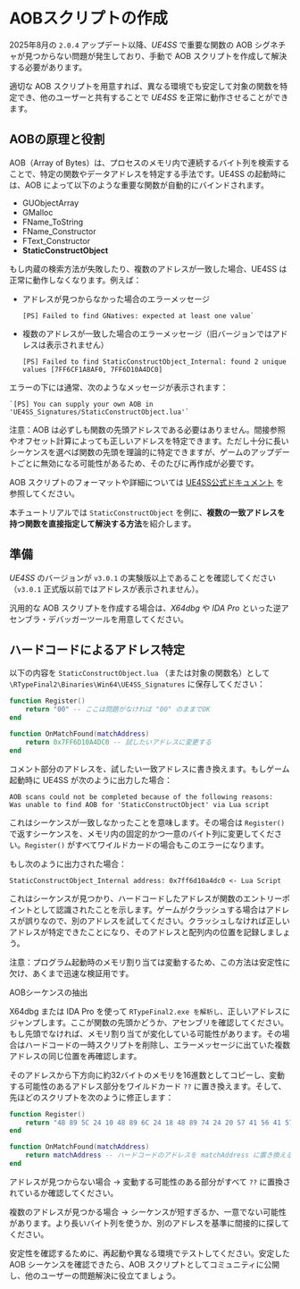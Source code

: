 # AOBスクリプトの作成

2025年8月の `2.0.4` アップデート以降、*UE4SS* で重要な関数の AOB シグネチャが見つからない問題が発生しており、手動で AOB スクリプトを作成して解決する必要があります。

適切な AOB スクリプトを用意すれば、異なる環境でも安定して対象の関数を特定でき、他のユーザーと共有することで *UE4SS* を正常に動作させることができます。

## AOBの原理と役割

AOB（Array of Bytes）は、プロセスのメモリ内で連続するバイト列を検索することで、特定の関数やデータアドレスを特定する手法です。UE4SS の起動時には、AOB によって以下のような重要な関数が自動的にバインドされます。

- GUObjectArray
- GMalloc
- FName_ToString
- FName_Constructor
- FText_Constructor
- **StaticConstructObject**

もし内蔵の検索方法が失敗したり、複数のアドレスが一致した場合、UE4SS は正常に動作しなくなります。例えば：

- アドレスが見つからなかった場合のエラーメッセージ
    ```
    [PS] Failed to find GNatives: expected at least one value`
    ```
- 複数のアドレスが一致した場合のエラーメッセージ（旧バージョンではアドレスは表示されません）
    ```
    [PS] Failed to find StaticConstructObject_Internal: found 2 unique values [7FF6CF1A8AF0, 7FF6D10A4DC0]
    ```


エラーの下には通常、次のようなメッセージが表示されます：
```
`[PS] You can supply your own AOB in 'UE4SS_Signatures/StaticConstructObject.lua'`
```


注意：AOB は必ずしも関数の先頭アドレスである必要はありません。間接参照やオフセット計算によっても正しいアドレスを特定できます。ただし十分に長いシーケンスを選べば関数の先頭を理論的に特定できますが、ゲームのアップデートごとに無効になる可能性があるため、そのたびに再作成が必要です。

AOB スクリプトのフォーマットや詳細については [UE4SS公式ドキュメント](https://docs.ue4ss.com/guides/fixing-compatibility-problems.html) を参照してください。

本チュートリアルでは `StaticConstructObject` を例に、**複数の一致アドレスを持つ関数を直接指定して解決する方法**を紹介します。

## 準備

*UE4SS* のバージョンが `v3.0.1` の実験版以上であることを確認してください（`v3.0.1` 正式版以前ではアドレスが表示されません）。

汎用的な AOB スクリプトを作成する場合は、*X64dbg* や *IDA Pro* といった逆アセンブラ・デバッガーツールを用意してください。

## ハードコードによるアドレス特定

以下の内容を `StaticConstructObject.lua` （または対象の関数名）として `\RTypeFinal2\Binaries\Win64\UE4SS_Signatures` に保存してください：

``` LUA
function Register()
    return "00" -- ここは問題がなければ "00" のままでOK
end

function OnMatchFound(matchAddress)
    return 0x7FF6D10A4DC0 -- 試したいアドレスに変更する
end
```

コメント部分のアドレスを、試したい一致アドレスに書き換えます。もしゲーム起動時に UE4SS が次のように出力した場合：

```
AOB scans could not be completed because of the following reasons:
Was unable to find AOB for 'StaticConstructObject' via Lua script
```

これはシーケンスが一致しなかったことを意味します。その場合は `Register()` で返すシーケンスを、メモリ内の固定的かつ一意のバイト列に変更してください。`Register()` がすべてワイルドカードの場合もこのエラーになります。

もし次のように出力された場合：

```
StaticConstructObject_Internal address: 0x7ff6d10a4dc0 <- Lua Script
```

これはシーケンスが見つかり、ハードコードしたアドレスが関数のエントリーポイントとして認識されたことを示します。ゲームがクラッシュする場合はアドレスが誤りなので、別のアドレスを試してください。クラッシュしなければ正しいアドレスが特定できたことになり、そのアドレスと配列内の位置を記録しましょう。

注意：プログラム起動時のメモリ割り当ては変動するため、この方法は安定性に欠け、あくまで迅速な検証用です。

AOBシーケンスの抽出

X64dbg または IDA Pro を使って `RTypeFinal2.exe を解析し`、正しいアドレスにジャンプします。ここが関数の先頭かどうか、アセンブリを確認してください。もし先頭でなければ、メモリ割り当てが変化している可能性があります。その場合はハードコードの一時スクリプトを削除し、エラーメッセージに出ていた複数アドレスの同じ位置を再確認します。

そのアドレスから下方向に約32バイトのメモリを16進数としてコピーし、変動する可能性のあるアドレス部分をワイルドカード `??` に置き換えます。そして、先ほどのスクリプトを次のように修正します：

``` LUA
function Register()
    return "48 89 5C 24 10 48 89 6C 24 18 48 89 74 24 20 57 41 56 41 57 48 81 EC ?? ?? ?? ?? 48 8B 05 ?? ?? ?? ?? 48 33 C4" -- 抽出した16進数シーケンスに置き換える
end

function OnMatchFound(matchAddress)
    return matchAddress -- ハードコードのアドレスを matchAddress に置き換える
end
```

アドレスが見つからない場合 → 変動する可能性のある部分がすべて `??` に置換されているか確認してください。

複数のアドレスが見つかる場合 → シーケンスが短すぎるか、一意でない可能性があります。より長いバイト列を使うか、別のアドレスを基準に間接的に探してください。

安定性を確認するために、再起動や異なる環境でテストしてください。安定した AOB シーケンスを確認できたら、AOB スクリプトとしてコミュニティに公開し、他のユーザーの問題解決に役立てましょう。